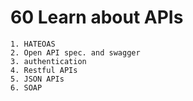 # 60 Learn about APIs

```
1. HATEOAS
2. Open API spec. and swagger
3. authentication
4. Restful APIs
5. JSON APIs
6. SOAP
```

